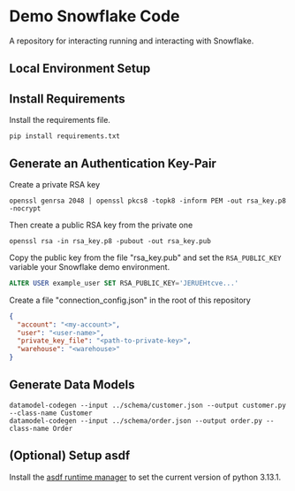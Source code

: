 # Demo Snowflake Code

A repository for interacting running and interacting with Snowflake.

## Local Environment Setup

## Install Requirements

Install the requirements file.

```shell
pip install requirements.txt
```

## Generate an Authentication Key-Pair

Create a private RSA key

```shell
openssl genrsa 2048 | openssl pkcs8 -topk8 -inform PEM -out rsa_key.p8 -nocrypt
```

Then create a public RSA key from the private one

```shell
openssl rsa -in rsa_key.p8 -pubout -out rsa_key.pub
```

Copy the public key from the file "rsa_key.pub" and set the `RSA_PUBLIC_KEY` variable your Snowflake demo environment.

```sql
ALTER USER example_user SET RSA_PUBLIC_KEY='JERUEHtcve...'
```

Create a file "connection_config.json" in the root of this repository

```json
{
  "account": "<my-account>",
  "user": "<user-name>",
  "private_key_file": "<path-to-private-key>",
  "warehouse": "<warehouse>"
}
```

## Generate Data Models

```shell
datamodel-codegen --input ../schema/customer.json --output customer.py --class-name Customer
datamodel-codegen --input ../schema/order.json --output order.py --class-name Order
```

## (Optional) Setup asdf

Install the [asdf runtime manager](https://asdf-vm.com/) to set the current version of python 3.13.1.
